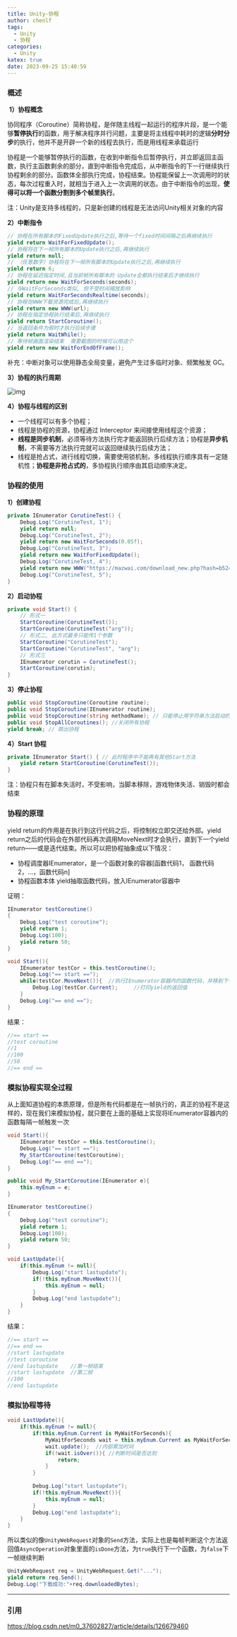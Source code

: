 ```yaml
---
title: Unity-协程
author: chenlf
tags:
  - Unity
  - 协程
categories:
  - Unity
katex: true
date: 2023-09-25 15:40:59
---
```


### 概述

​	**1）协程概念** 

​	协同程序（Coroutine）简称协程，是伴随主线程一起运行的程序片段，是一个能够**暂停执行**的函数，用于解决程序并行问题，主要是将主线程中耗时的逻辑**分时分步**的执行，他并不是开辟一个新的线程去执行，而是用线程来承载运行

​	协程是一个能够暂停执行的函数，在收到中断指令后暂停执行，并立即返回主函数，执行主函数剩余的部分，直到中断指令完成后，从中断指令的下一行继续执行协程剩余的部分。函数体全部执行完成，协程结束。协程能保留上一次调用时的状态，每次过程重入时，就相当于进入上一次调用的状态。由于中断指令的出现，**使得可以将一个函数分割到多个帧里执行**。

​	注：Unity是支持多线程的，只是新创建的线程是无法访问Unity相关对象的内容

 **2）中断指令**

```c#
// 协程在所有脚本的FixedUpdate执行之后,等待一个fixed时间间隔之后再继续执行
yield return WaitForFixedUpdate();
// 协程将在下一帧所有脚本的Update执行之后,再继续执行
yield return null;
// （任意数字）协程将在下一帧所有脚本的Update执行之后,再继续执行
yield return 6;
// 协程在延迟指定时间,且当前帧所有脚本的 Update全都执行结束后才继续执行
yield return new WaitForSeconds(seconds);
// 与WaitForSeconds类似, 但不受时间缩放影响
yield return WaitForSecondsRealtime(seconds);
// 协程在WWW下载资源完成后,再继续执行
yield return new WWW(url);
// 协程在指定协程执行结束后,再继续执行
yield return StartCoroutine();
// 当返回条件为假时才执行后续步骤
yield return WaitWhile();
// 等待帧画面渲染结束  需要截图的时候可以用这个
yield return new WaitForEndOfFrame();
```

补充：中断对象可以使用静态全局变量，避免产生过多临时对象、频繁触发 GC。 

**3）协程的执行周期**

![img](https://img-blog.csdnimg.cn/9f03a87f94a846e08c8ecfde76566b35.png)



**4）协程与线程的区别**

- 一个线程可以有多个协程；
- 线程是协程的资源，协程通过 Interceptor 来间接使用线程这个资源；
- **线程是同步机制**，必须等待方法执行完才能返回执行后续方法；协程是**异步机制**，不需要等方法执行完就可以返回继续执行后续方法；
- 线程是抢占式，进行线程切换，需要使用锁机制，多线程执行顺序具有一定随机性；**协程是非抢占式的**，多协程执行顺序由其启动顺序决定。

###  协程的使用
**1）创建协程**

```c#
private IEnumerator CorutineTest() {
    Debug.Log("CorutineTest, 1");
    yield return null;
    Debug.Log("CorutineTest, 2");
    yield return new WaitForSeconds(0.05f);
    Debug.Log("CorutineTest, 3");
    yield return new WaitForFixedUpdate();
    Debug.Log("CorutineTest, 4");
    yield return new WWW("https://mazwai.com/download_new.php?hash=b524357ef93c1e6ad0245c04c721e479");
    Debug.Log("CorutineTest, 5");
}
```

**2）启动协程**

```c#
private void Start() {
    // 形式一
    StartCoroutine(CorutineTest()); 
    StartCoroutine(CorutineTest("arg"));
    // 形式二, 此方式最多只能传1个参数
    StartCoroutine("CorutineTest"); 
    StartCoroutine("CorutineTest", "arg");
    // 形式三
    IEnumerator corutin = CorutineTest();
    StartCoroutine(corutin);
}
```

**3）停止协程**

```c#
public void StopCoroutine(Coroutine routine);
public void StopCoroutine(IEnumerator routine);
public void StopCoroutine(string methodName); // 只能停止用字符串方法启动的协程
public void StopAllCoroutines(); //关闭所有协程
yield break; // 跳出协程
```

**4）Start 协程**

```c#
private IEnumerator Start() { // 此时程序中不能再有其他Start方法
    yield return StartCoroutine(CorutineTest());
}
```

注：协程只有在脚本失活时，不受影响，当脚本移除，游戏物体失活、销毁时都会结束



### 协程的原理

yield return的作用是在执行到这行代码之后，将控制权立即交还给外部。yield return之后的代码会在外部代码再次调用MoveNext时才会执行，直到下一个yield return——或是迭代结束。所以可以把协程抽象成以下情况：

- 协程调度器IEnumerator，是一个函数对象的容器[函数代码1， 函数代码2，...，函数代码n]
- 协程函数本体 yield抽取函数代码，放入IEnumerator容器中

证明：

```c#
IEnumerator testCoroutine()
{
    Debug.Log("test coroutine");
    yield return 1;
    Debug.Log(100);
    yield return 50;
}

void Start(){
    IEnumerator testCor = this.testCoroutine();
    Debug.Log("== start ==");
    while(testCor.MoveNext()){	//执行IEnumerator容器内的函数代码，并移到下一个
        Debug.Log(testCor.Current);		//打印yield的返回值
    }
    Debug.Log("== end ==");
}
```

结果：

```c#
//== start ==
//test coroutine
//1
//100
//50
//== end ==
```



### 模拟协程实现全过程

从上面知道协程的本质原理，但是所有代码都是在一帧执行的，真正的协程不是这样的，现在我们来模拟协程，就只要在上面的基础上实现将IEnumerator容器内的函数每隔一帧触发一次

```c#
void Start(){
    IEnumerator testCor = this.testCoroutine();
    Debug.Log("== start ==");
    My_StartCoroutine(testCoroutine);
    Debug.Log("== end ==");
}

public void My_StartCoroutine(IEnumerator e){
    this.myEnum = e;
}

IEnumerator testCoroutine()
{
    Debug.Log("test coroutine");
    yield return 1;
    Debug.Log(100);
    yield return 50;
}

void LastUpdate(){
    if(this.myEnum != null){
        Debug.Log("start lastupdate");
        if(!this.myEnum.MoveNext()){
            this.myEnum = null;
        }
        Debug.Log("end lastupdate");
    }
}
```

结果：

```c#
//== start ==
//== end ==
//start lastupdate
//test coroutine	
//end lastupdate	//第一帧结束
//start lastupdate	//第二帧
//100			
//end lastupdate
```



### 模拟协程等待

```c#
void LastUpdate(){
    if(this.myEnum != null){
        if(this.myEnum.Current is MyWaitForSeconds){
            MyWaitForSeconds wait = this.myEnum.Current as MyWaitForSeconds;	//自定义MyWaitForSeconds类 维护两个变量：等待事件 当前累加时间
            wait.update();	//内部累加时间
            if(!wait.isOver()){	//判断时间是否达到
                return;
            }
        }
        
        Debug.Log("start lastupdate");
        if(!this.myEnum.MoveNext()){
            this.myEnum = null;
        }
        Debug.Log("end lastupdate");
    }
}
```

所以类似的像`UnityWebRequest`对象的`Send`方法，实际上也是每帧判断这个方法返回值`AsyncOperation`对象里面的`isDone`方法，为`true`执行下一个函数，为`false`下一帧继续判断

```c#
UnityWebRequest req = UnityWebRequest.Get("...");
yield return req.Send();
Debug.Log("下载成功:"+req.downloadedBytes);
```





------------------------------------------------
### 引用

https://blog.csdn.net/m0_37602827/article/details/126679460
